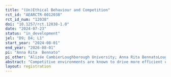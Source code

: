 ```yaml
---
title: "(Un)Ethical Behaviour and Competition"
rct_id: "AEARCTR-0012038"
rct_id_num: "12038"
doi: "10.1257/rct.12038-1.0"
date: "2024-07-23"
status: "in_development"
jel: "D9; D4; L1"
start_year: "2024-08-01"
end_year: "2026-08-01"
pi: "Anna Rita  Bennato"
pi_other: "Alizée CambierLoughborough University; Anna Rita BennatoLoughborough University; Ali Moghaddasi-KelishomiLoughborough University; Monica GiuliettiUniversity of Nottingham; Glenn DutcherUNC Charlotte"
abstract: "Competitive environments are known to drive more efficient outputs, and organizations frequently use contests to boost effort and performance levels. However, it remains unclear how increasing competitive pressure impacts individuals' self-assessment of their abilities and their use of resources. This raises the question of whether individuals and organizations might resort to unethical behavior to gain a competitive advantage. In this project, we will conduct an online experiment where participants will compete against peers in various competitive settings to explore this issue."
layout: registration
---
```


